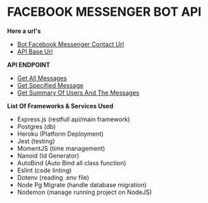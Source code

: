 # FACEBOOK MESSENGER BOT API

**Here a url's**

* [Bot Facebook Messenger Contact Url](https://www.messenger.com/t/113719257900846/)
* [API Base Url](https://verdomessengerbot.herokuapp.com/)

**API ENDPOINT**

* [Get All Messages](https://verdomessengerbot.herokuapp.com/messages)
* [Get Specified Message](https://verdomessengerbot.herokuapp.com/messages/id)
* [Get Summary Of Users And The Messages](https://verdomessengerbot.herokuapp.com/summary)

**List Of Frameworks & Services Used**

* Express.js (restfull api/main framework)
* Postgres (db)
* Heroku (Platform Deployment)
* Jest (testing)
* MomentJS (time management)
* Nanoid (Id Generator)
* AutoBind (Auto Bind all class function)
* Eslint (code linting)
* Dotenv (reading .env file)
* Node Pg Migrate (handle database migration)
* Nodemon (manage running project on NodeJS)
